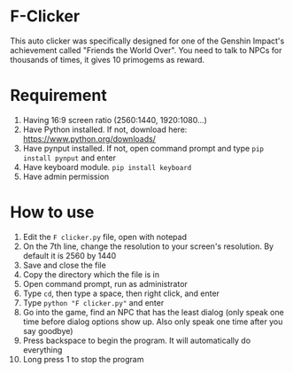 # F-Clicker
This auto clicker was specifically designed for one of the Genshin Impact's achievement called "Friends the World Over". You need to talk to NPCs for thousands of times, it gives 10 primogems as reward.

# Requirement
1. Having 16:9 screen ratio (2560:1440, 1920:1080...)
2. Have Python installed. If not, download here: https://www.python.org/downloads/
3. Have pynput installed. If not, open command prompt and type `pip install pynput` and enter
4. Have keyboard module. `pip install keyboard`
5. Have admin permission

# How to use
1. Edit the `F clicker.py` file, open with notepad
2. On the 7th line, change the resolution to your screen's resolution. By default it is 2560 by 1440
3. Save and close the file
4. Copy the directory which the file is in
5. Open command prompt, run as administrator
6. Type `cd`, then type a space, then right click, and enter
7. Type `python "F clicker.py"` and enter
8. Go into the game, find an NPC that has the least dialog (only speak one time before dialog options show up. Also only speak one time after you say goodbye)
9. Press backspace to begin the program. It will automatically do everything
10. Long press 1 to stop the program
